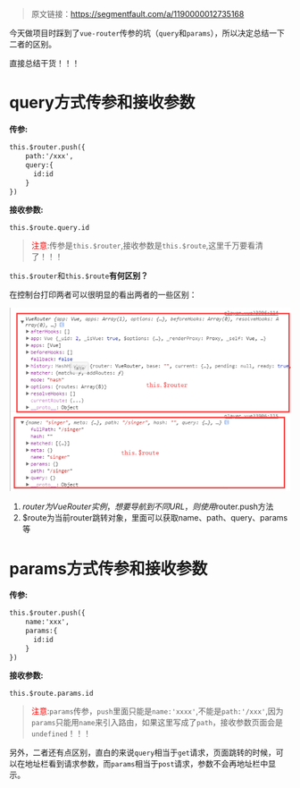 > 原文链接：<https://segmentfault.com/a/1190000012735168>

今天做项目时踩到了`vue-router`传参的坑（`query`和`params`），所以决定总结一下二者的区别。

直接总结干货！！！

# query方式传参和接收参数

**传参:**

	this.$router.push({
	    path:'/xxx',
	    query:{
	      id:id
	    }
	})
  
**接收参数:**

	this.$route.query.id

> <font color=red>注意</font>:传参是`this.$router`,接收参数是`this.$route`,这里千万要看清了！！！

`this.$router`和`this.$route`**有何区别？**

在控制台打印两者可以很明显的看出两者的一些区别：
<div align=center>

![Vue.js](./imgs/82.png "Vue.js示意图")
<div align=left>

1. $router为VueRouter实例，想要导航到不同URL，则使用$router.push方法
2. $route为当前router跳转对象，里面可以获取name、path、query、params等

# params方式传参和接收参数

**传参:** 

	this.$router.push({
		name:'xxx',
		params:{
		  id:id
		}
	})
  
**接收参数:**

	this.$route.params.id

> <font color=red>注意</font>:`params`传参，`push`里面只能是`name:'xxxx'`,不能是`path:'/xxx'`,因为`params`只能用`name`来引入路由，如果这里写成了`path`，接收参数页面会是`undefined`！！！

另外，二者还有点区别，直白的来说`query`相当于`get`请求，页面跳转的时候，可以在地址栏看到请求参数，而`params`相当于`post`请求，参数不会再地址栏中显示。